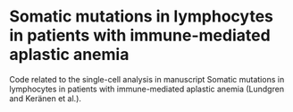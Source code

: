 # Somatic mutations in lymphocytes in patients with immune-mediated aplastic anemia

Code related to the single-cell analysis in manuscript Somatic mutations in lymphocytes in patients with immune-mediated aplastic anemia (Lundgren and Keränen et al.). 
